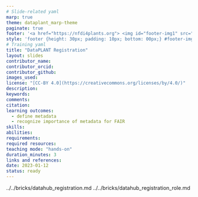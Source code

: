 ```yaml
---
# Slide-related yaml
marp: true
theme: dataplant_marp-theme
paginate: true
footer: '<a href="https://nfdi4plants.org"> <img id="footer-img1" src="../../images/_logos/DataPLANT/DataPLANT_logo_square_bg_transparent.svg"></a> <a href="https://creativecommons.org/licenses/by/4.0/"><img id="footer-img2" src="../../images/_logos/CreativeCommons/by.svg"> </a>'
style: 'footer {height: 30px; padding: 10px; bottom: 00px;} #footer-img1 {height: 30px; padding-left: 0px;} #footer-img2 {height: 20px; padding-left: 20px; opacity: 0.5;}'
# Training yaml
title: "DataPLANT Registration"
layout: slides
contributor_name: 
contributor_orcid: 
contributor_github:
images_used:
license: "[CC-BY 4.0](https://creativecommons.org/licenses/by/4.0/)"
description:
keywords:
comments:
citation:
learning outcomes:
  - define metadata
  - recognize importance of metadata for FAIR
skills:
abilities:
requirements:
required resources:
teaching mode: "hands-on"
duration_minutes: 3
links and references:
date: 2023-01-12
status: ready
---
```


../../bricks/datahub_registration.md
../../bricks/datahub_registration_role.md
